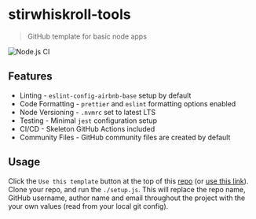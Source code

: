 # stirwhiskroll-tools

> GitHub template for basic node apps

![Node.js CI](https://github.com/nielse63/stirwhiskroll-tools/workflows/Node.js%20CI/badge.svg)

## Features

- Linting - `eslint-config-airbnb-base` setup by default
- Code Formatting - `prettier` and `eslint` formatting options enabled
- Node Versioning - `.nvmrc` set to latest LTS
- Testing - Minimal `jest` configuration setup
- CI/CD - Skeleton GitHub Actions included
- Community Files - GitHub community files are created by default

## Usage

Click the `Use this template` button at the top of this [repo](https://github.com/nielse63/stirwhiskroll-tools) (or [use this link](https://github.com/nielse63/stirwhiskroll-tools/generate)). Clone your repo, and run the `./setup.js`. This will replace the repo name, GitHub username, author name and email throughout the project with the your own values (read from your local git config).
